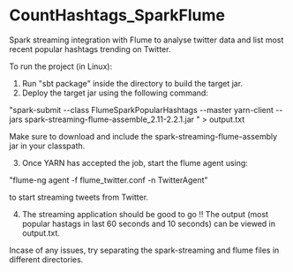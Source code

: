 # CountHashtags_SparkFlume
Spark streaming integration with Flume to analyse twitter data and list most recent popular hashtags trending on Twitter.

To run the project (in Linux):

1. Run "sbt package" inside the directory to build the target jar.
2. Deploy the target jar using the following command:

"spark-submit --class FlumeSparkPopularHashtags --master yarn-client --jars spark-streaming-flume-assemble_2.11-2.2.1.jar <target-jar-name>" > output.txt

Make sure to download and include the spark-streaming-flume-assembly jar in your classpath.

3. Once YARN has accepted the job, start the flume agent using:

"flume-ng agent -f flume_twitter.conf -n TwitterAgent"

to start streaming tweets from Twitter.

4. The streaming application should be good to go !! The output (most popular hastags in last 60 seconds and 10 seconds) can be viewed in output.txt.

Incase of any issues, try separating the spark-streaming and flume files in different directories.


